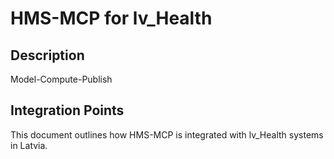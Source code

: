 # HMS-MCP for lv_Health

## Description

Model-Compute-Publish

## Integration Points

This document outlines how HMS-MCP is integrated with lv_Health systems in Latvia.
